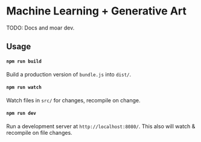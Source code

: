 # Machine Learning + Generative Art

TODO: Docs and moar dev.

## Usage
#### `npm run build`
Build a production version of `bundle.js` into `dist/`.

#### `npm run watch`
Watch files in `src/` for changes, recompile on change.

#### `npm run dev`
Run a development server at `http://localhost:8080/`. This also will watch & recompile on file changes.
